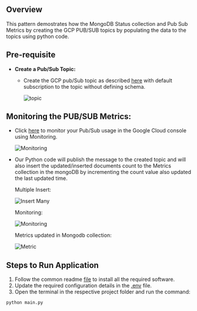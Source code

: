 ## Overview
   This pattern demostrates how the MongoDB Status collection and Pub Sub Metrics by creating the GCP PUB/SUB topics by populating the data to the topics using python code.

## Pre-requisite
- **Create a Pub/Sub Topic:**
  * Create the GCP pub/Sub topic as described [here](https://cloud.google.com/pubsub/docs/create-topic#create_a_topic_2) with default subscription to the topic without defining schema.

    ![topic](https://github.com/mongodb-partners/MongoDb-BigQuery-Workshops/assets/109083730/b0d28333-abc8-445f-ba23-7b39117221d4)

## Monitoring the PUB/SUB Metrics:

  * Click [here](https://cloud.google.com/pubsub/docs/monitoring) to monitor your Pub/Sub usage in the Google Cloud console using Monitoring.
 
    ![Monitoring](https://github.com/mongodb-partners/MongoDb-BigQuery-Workshops/assets/109083730/15bf461e-7ec7-4e48-a7e1-861191fb9882)

  * Our Python code will publish the message to the created topic and will also insert the updated/inserted documents count to the Metrics collection in the mongoDB by incrementing the count value also updated the last updated time.
 
    Multiple Insert:
    
    ![Insert Many](https://github.com/mongodb-partners/MongoDb-BigQuery-Workshops/assets/109083730/ebe64f1a-586e-408f-9c5c-6c3cadf230a5)

    Monitoring:
    
    ![Monitoring](https://github.com/mongodb-partners/MongoDb-BigQuery-Workshops/assets/109083730/15bf461e-7ec7-4e48-a7e1-861191fb9882)

    Metrics updated in Mongodb collection:

    ![Metric](https://github.com/mongodb-partners/MongoDb-BigQuery-Workshops/assets/109083730/6438e7f4-0d39-47da-8fac-5a34a8d99134)

## Steps to Run Application
1. Follow the common readme [file](https://github.com/mongodb-partners/MongoDb-BigQuery-Workshops/blob/dev_bq-workshop_demo/README.md) to install all the required software.
2. Update the required configuration details in the [.env](https://github.com/mongodb-partners/MongoDb-BigQuery-Workshops/blob/dev_bq-workshop_demo/PipelineObservability%20/.env) file.
3. Open the terminal in the respective project folder and run the command:
```bash
python main.py

    
  
  
    
